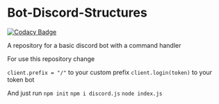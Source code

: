 # Bot-Discord-Structures

[![Codacy Badge](https://api.codacy.com/project/badge/Grade/2c86abc76f4c4d8c8ec9801ad9da4c81)](https://www.codacy.com/app/zechaos031/Bot-Discord-Structure?utm_source=github.com&amp;utm_medium=referral&amp;utm_content=zechaos031/Bot-Discord-Structure&amp;utm_campaign=Badge_Grade)

A repository for a basic discord bot with a command handler

For use this repository change


`client.prefix = "/"` to your custom prefix
`client.login(token)` to your token bot

And just run 
`npm init`
`npm i discord.js`
`node index.js`
